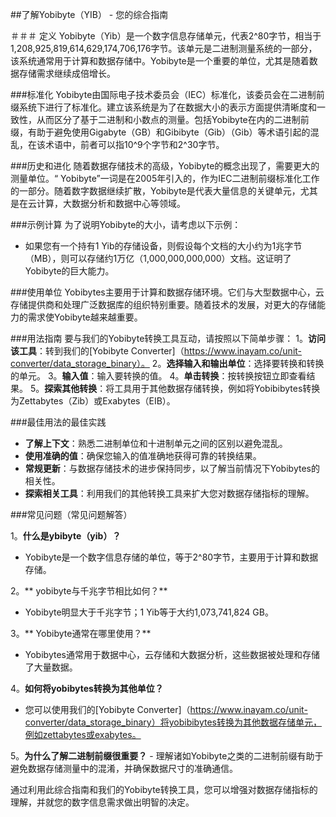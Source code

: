 ##了解Yobibyte（YIB） - 您的综合指南

＃＃＃ 定义
Yobibyte（Yib）是一个数字信息存储单元，代表2^80字节，相当于1,208,925,819,614,629,174,706,176字节。该单元是二进制测量系统的一部分，该系统通常用于计算和数据存储中。Yobibyte是一个重要的单位，尤其是随着数据存储需求继续成倍增长。

###标准化
Yobibyte由国际电子技术委员会（IEC）标准化，该委员会在二进制前缀系统下进行了标准化。建立该系统是为了在数据大小的表示方面提供清晰度和一致性，从而区分了基于二进制和小数点的测量。包括Yobibyte在内的二进制前缀，有助于避免使用Gigabyte（GB）和Gibibyte（Gib）（Gib）等术语引起的混乱，在该术语中，前者可以指10^9个字节和2^30字节。

###历史和进化
随着数据存储技术的高级，Yobibyte的概念出现了，需要更大的测量单位。“ Yobibyte”一词是在2005年引入的，作为IEC二进制前缀标准化工作的一部分。随着数字数据继续扩散，Yobibyte是代表大量信息的关键单元，尤其是在云计算，大数据分析和数据中心等领域。

###示例计算
为了说明Yobibyte的大小，请考虑以下示例：
- 如果您有一个持有1 Yib的存储设备，则假设每个文档的大小约为1兆字节（MB），则可以存储约1万亿（1,000,000,000,000）文档。这证明了Yobibyte的巨大能力。

###使用单位
Yobibytes主要用于计算和数据存储环境。它们与大型数据中心，云存储提供商和处理广泛数据库的组织特别重要。随着技术的发展，对更大的存储能力的需求使Yobibyte越来越重要。

###用法指南
要与我们的Yobibyte转换工具互动，请按照以下简单步骤：
1。**访问该工具**：转到我们的[Yobibyte Converter]（https://www.inayam.co/unit-converter/data_storage_binary）。
2。**选择输入和输出单位**：选择要转换和转换的单元。
3。**输入值**：输入要转换的值。
4。**单击转换**：按转换按钮立即查看结果。
5。**探索其他转换**：将工具用于其他数据存储转换，例如将Yobibibytes转换为Zettabytes（Zib）或Exabytes（EIB）。

###最佳用法的最佳实践
-  **了解上下文**：熟悉二进制单位和十进制单元之间的区别以避免混乱。
-  **使用准确的值**：确保您输入的值准确地获得可靠的转换结果。
-  **常规更新**：与数据存储技术的进步保持同步，以了解当前情况下Yobibytes的相关性。
-  **探索相关工具**：利用我们的其他转换工具来扩大您对数据存储指标的理解。

###常见问题（常见问题解答）

1。**什么是ybibyte（yib）？**
-  Yobibyte是一个数字信息存储的单位，等于2^80字节，主要用于计算和数据存储。

2。** yobibyte与千兆字节相比如何？**
-  Yobibyte明显大于千兆字节；1 Yib等于大约1,073,741,824 GB。

3。** Yobibyte通常在哪里使用？**
-  Yobibytes通常用于数据中心，云存储和大数据分析，这些数据被处理和存储了大量数据。

4。**如何将yobibytes转换为其他单位？**
- 您可以使用我们的[Yobibyte Converter]（https://www.inayam.co/unit-converter/data_storage_binary）将yobibibytes转换为其他数据存储单元，例如zettabytes或exabytes。

5。**为什么了解二进制前缀很重要？** - 理解诸如Yobibyte之类的二进制前缀有助于避免数据存储测量中的混淆，并确保数据尺寸的准确通信。

通过利用此综合指南和我们的Yobibyte转换工具，您可以增强对数据存储指标的理解，并就您的数字信息需求做出明智的决定。